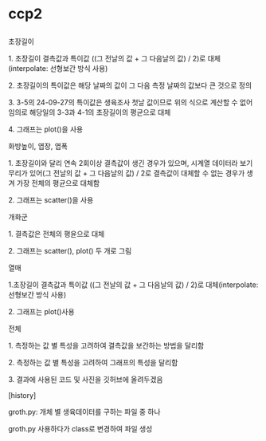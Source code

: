 # ccp2<p>
<p>초장길이</p>
<p>1. 초장길이 결측값과 특이값 ((그 전날의 값 + 그 다음날의 값) / 2)로 대체(interpolate: 선형보간 방식 사용)</p>
<p>2. 초장길이의 특이값은 해당 날짜의 값이 그 다음 측정 날짜의 값보다 큰 것으로 정의</p>
<p>3. 3-5의 24-09-27의 특이값은 생육조사 첫날 값이므로 위의 식으로 계산할 수 없어 임의로 해당일의 3-3과 4-1의 초장길이의 평균으로 대체</p>
<p>4. 그래프는 plot()을 사용</p>
<p>화방높이, 엽장, 엽폭</p>
<p>1. 초장길이와 달리 연속 2회이상 결측값이 생긴 경우가 있으며, 시계열 데이터라 보기 무리가 있어(그 전날의 값 + 그 다음날의 값) / 2로 결측값이 대체할 수 없는 경우가 생겨 가장 전체의 평균으로 대체함</p>
<p>2. 그래프는 scatter()을 사용</p>
<p>개화군</p>
<p>1. 결측값은 전체의 평윤으로 대체</p>
<p>2. 그래프는 scatter(), plot() 두 개로 그림</p>
<p>열매</p>
<p>1.초장길이 결측값과 특이값 ((그 전날의 값 + 그 다음날의 값) / 2)로 대체(interpolate: 선형보간 방식 사용)</p>
<p>2. 그래프는 plot()사용</p>
<p>전체</p>
<p>1. 측정하는 값 별 특성을 고려하여 결측값을 보간하는 방법을 달리함</p>
<p>2. 측정하는 값 별 특성을 고려하여 그래프의 특성을 달리함</p>
<p>3. 결과에 사용된 코드 및 사진을 깃허브에 올려두겠음</p>
<p></p>
<p></p>
<p></p>
<p>[history]</p>
<p>groth.py: 개체 별 생육데이터를 구하는 파일 중 하나</p>
<p>groth.py 사용하다가 class로 변경하여 파일 생성</p>
